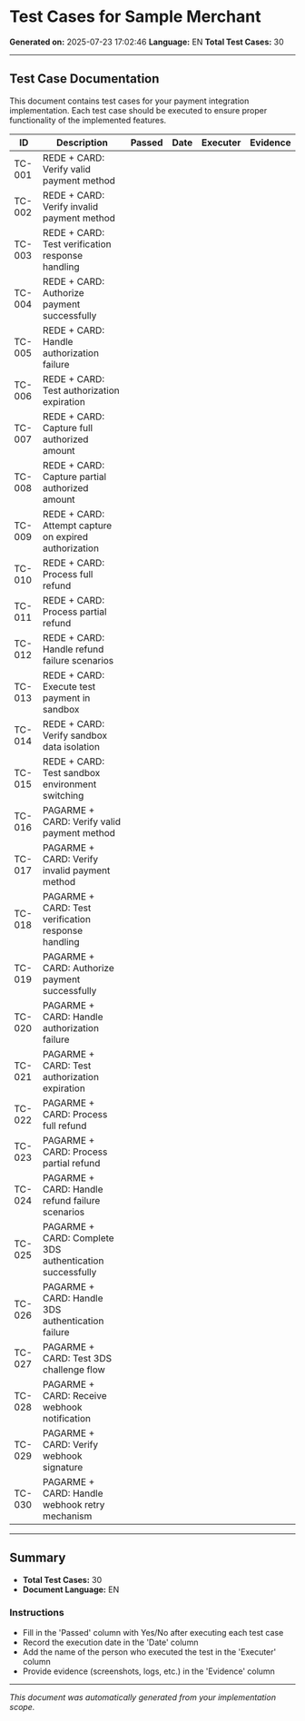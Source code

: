 # Test Cases for Sample Merchant

**Generated on:** 2025-07-23 17:02:46
**Language:** EN
**Total Test Cases:** 30

---

## Test Case Documentation

This document contains test cases for your payment integration implementation.
Each test case should be executed to ensure proper functionality of the implemented features.


| ID | Description | Passed | Date | Executer | Evidence |
|----|-----------|---------|----- |----------|----------|
| TC-001 | REDE + CARD: Verify valid payment method |  |  |  |  |
| TC-002 | REDE + CARD: Verify invalid payment method |  |  |  |  |
| TC-003 | REDE + CARD: Test verification response handling |  |  |  |  |
| TC-004 | REDE + CARD: Authorize payment successfully |  |  |  |  |
| TC-005 | REDE + CARD: Handle authorization failure |  |  |  |  |
| TC-006 | REDE + CARD: Test authorization expiration |  |  |  |  |
| TC-007 | REDE + CARD: Capture full authorized amount |  |  |  |  |
| TC-008 | REDE + CARD: Capture partial authorized amount |  |  |  |  |
| TC-009 | REDE + CARD: Attempt capture on expired authorization |  |  |  |  |
| TC-010 | REDE + CARD: Process full refund |  |  |  |  |
| TC-011 | REDE + CARD: Process partial refund |  |  |  |  |
| TC-012 | REDE + CARD: Handle refund failure scenarios |  |  |  |  |
| TC-013 | REDE + CARD: Execute test payment in sandbox |  |  |  |  |
| TC-014 | REDE + CARD: Verify sandbox data isolation |  |  |  |  |
| TC-015 | REDE + CARD: Test sandbox environment switching |  |  |  |  |
| TC-016 | PAGARME + CARD: Verify valid payment method |  |  |  |  |
| TC-017 | PAGARME + CARD: Verify invalid payment method |  |  |  |  |
| TC-018 | PAGARME + CARD: Test verification response handling |  |  |  |  |
| TC-019 | PAGARME + CARD: Authorize payment successfully |  |  |  |  |
| TC-020 | PAGARME + CARD: Handle authorization failure |  |  |  |  |
| TC-021 | PAGARME + CARD: Test authorization expiration |  |  |  |  |
| TC-022 | PAGARME + CARD: Process full refund |  |  |  |  |
| TC-023 | PAGARME + CARD: Process partial refund |  |  |  |  |
| TC-024 | PAGARME + CARD: Handle refund failure scenarios |  |  |  |  |
| TC-025 | PAGARME + CARD: Complete 3DS authentication successfully |  |  |  |  |
| TC-026 | PAGARME + CARD: Handle 3DS authentication failure |  |  |  |  |
| TC-027 | PAGARME + CARD: Test 3DS challenge flow |  |  |  |  |
| TC-028 | PAGARME + CARD: Receive webhook notification |  |  |  |  |
| TC-029 | PAGARME + CARD: Verify webhook signature |  |  |  |  |
| TC-030 | PAGARME + CARD: Handle webhook retry mechanism |  |  |  |  |

---

## Summary

- **Total Test Cases:** 30
- **Document Language:** EN

### Instructions
- Fill in the 'Passed' column with Yes/No after executing each test case
- Record the execution date in the 'Date' column
- Add the name of the person who executed the test in the 'Executer' column
- Provide evidence (screenshots, logs, etc.) in the 'Evidence' column

---

*This document was automatically generated from your implementation scope.*